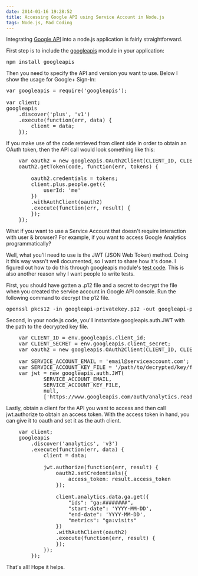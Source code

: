 ```yaml
---
date: 2014-01-16 19:28:52
title: Accessing Google API using Service Account in Node.js
tags: Node.js, Mad Coding
---
```

Integrating [Google API][1] into a node.js application is fairly
straightforward.

First step is to include the [googleapis][2] module in your application:
<pre class="brush:bash">
npm install googleapis
</pre>

Then you need to specify the API and version you want to use. Below I show the
usage for Google+ Sign-In:
<pre class="brush:js">
var googleapis = require('googleapis');

var client;
googleapis
    .discover('plus', 'v1')
    .execute(function(err, data) {
        client = data;
    });
</pre>

If you make use of the code retrieved from client side in order to obtain
an OAuth token, then the API call would look something like this:
<pre class="brush:js">
    var oauth2 = new googleapis.OAuth2Client(CLIENT_ID, CLIENT_SECRET, 'postmessage');
    oauth2.getToken(code, function(err, tokens) {

        oauth2.credentials = tokens;
        client.plus.people.get({
            userId: 'me'
        })
        .withAuthClient(oauth2)
        .execute(function(err, result) {
        });
    });
</pre>

What if you want to use a Service Account that doesn't require interaction with
user & browser? For example, if you want to access Google Analytics
programmatically?

Well, what you'll need to use is the JWT (JSON Web Token) method. Doing it this
way wasn't well documented, so I want to share how it's done. I figured out how
to do this through googleapis module's [test code][3]. This is also another
reason why I want people to write tests.

First, you should have gotten a .p12 file and a secret to decrypt the file when
you created the service account in Google API console. Run the following command
to decrypt the p12 file.
<pre class="brush:bash">
openssl pkcs12 -in googleapi-privatekey.p12 -out googleapi-privatekey.pem -nocerts -nodes
</pre>

Second, in your node.js code, you'll instantiate googleapis.auth.JWT with the
path to the decrypted key file.
<pre class="brush:js">
    var CLIENT_ID = env.googleapis.client_id;
    var CLIENT_SECRET = env.googleapis.client_secret;
    var oauth2 = new googleapis.OAuth2Client(CLIENT_ID, CLIENT_SECRET, 'postmessage');

    var SERVICE_ACCOUNT_EMAIL = 'email@serviceaccount.com';
    var SERVICE_ACCOUNT_KEY_FILE = '/path/to/decrypted/key/file';
    var jwt = new googleapis.auth.JWT(
            SERVICE_ACCOUNT_EMAIL,
            SERVICE_ACCOUNT_KEY_FILE,
            null,
            ['https://www.googleapis.com/auth/analytics.readonly']);
</pre>

Lastly, obtain a client for the API you want to access and then call
jwt.authorize to obtain an access token. With the access token in hand, you can
give it to oauth and set it as the auth client.
<pre class="brush:js">
    var client;
    googleapis
        .discover('analytics', 'v3')
        .execute(function(err, data) {
            client = data;

            jwt.authorize(function(err, result) {
                oauth2.setCredentials({
                    access_token: result.access_token
                });

                client.analytics.data.ga.get({
                    "ids": "ga:########",
                    "start-date": 'YYYY-MM-DD',
                    "end-date": 'YYYY-MM-DD',
                    "metrics": "ga:visits"
                })
                .withAuthClient(oauth2)
                .execute(function(err, result) {
                });
            });
        });
</pre>

That's all! Hope it helps.

  [1]: https://developers.google.com/apis-explorer
  [2]: https://npmjs.org/package/googleapis
  [3]: https://github.com/google/google-api-nodejs-client/blob/master/test/test.jwt.js
